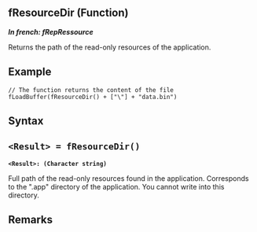 
## fResourceDir (Function)

***In french: fRepRessource***



<a name="XUse"></a>
<a name="Use"></a>
<a name="description"></a>
Returns the path of the read-only resources of the application.


<a name="Example1"></a>
<a name="sample_code"></a>

## Example


```wl
// The function returns the content of the file
fLoadBuffer(fResourceDir() + ["\"] + "data.bin")
```

<a name="XSYNTAX"></a>

## Syntax
<a name="SYNTAX1"></a>

`<Result> = fResourceDir()`
---

**`<Result>: (Character string)`**

Full path of the read-only resources found in the application. Corresponds to the ".app" directory of the application. You cannot write into this directory. 



<a name="NOTE0"></a>
<a name="NOTE0_1"></a>

## Remarks
<a name="NOTE0_2"></a>





<a name="XComponent"></a>

